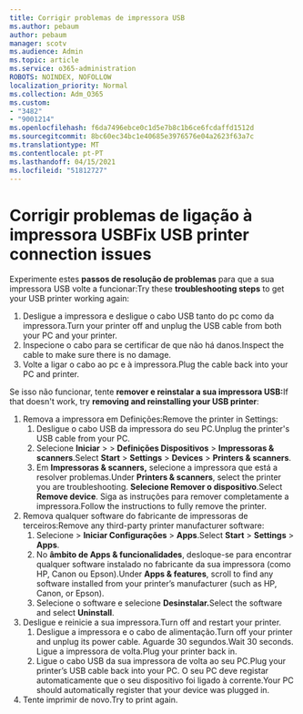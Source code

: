 ```yaml
---
title: Corrigir problemas de impressora USB
ms.author: pebaum
author: pebaum
manager: scotv
ms.audience: Admin
ms.topic: article
ms.service: o365-administration
ROBOTS: NOINDEX, NOFOLLOW
localization_priority: Normal
ms.collection: Adm_O365
ms.custom:
- "3482"
- "9001214"
ms.openlocfilehash: f6da7496ebce0c1d5e7b8c1b6ce6fcdaffd1512d
ms.sourcegitcommit: 8bc60ec34bc1e40685e3976576e04a2623f63a7c
ms.translationtype: MT
ms.contentlocale: pt-PT
ms.lasthandoff: 04/15/2021
ms.locfileid: "51812727"
---
```

# <a name="fix-usb-printer-connection-issues"></a><span data-ttu-id="07c1b-102">Corrigir problemas de ligação à impressora USB</span><span class="sxs-lookup"><span data-stu-id="07c1b-102">Fix USB printer connection issues</span></span>

<span data-ttu-id="07c1b-103">Experimente estes **passos de resolução de problemas** para que a sua impressora USB volte a funcionar:</span><span class="sxs-lookup"><span data-stu-id="07c1b-103">Try these **troubleshooting steps** to get your USB printer working again:</span></span>

1. <span data-ttu-id="07c1b-104">Desligue a impressora e desligue o cabo USB tanto do pc como da impressora.</span><span class="sxs-lookup"><span data-stu-id="07c1b-104">Turn your printer off and unplug the USB cable from both your PC and your printer.</span></span>
2. <span data-ttu-id="07c1b-105">Inspecione o cabo para se certificar de que não há danos.</span><span class="sxs-lookup"><span data-stu-id="07c1b-105">Inspect the cable to make sure there is no damage.</span></span>
3. <span data-ttu-id="07c1b-106">Volte a ligar o cabo ao pc e à impressora.</span><span class="sxs-lookup"><span data-stu-id="07c1b-106">Plug the cable back into your PC and printer.</span></span>

<span data-ttu-id="07c1b-107">Se isso não funcionar, tente **remover e reinstalar a sua impressora USB:**</span><span class="sxs-lookup"><span data-stu-id="07c1b-107">If that doesn't work, try **removing and reinstalling your USB printer**:</span></span>

1. <span data-ttu-id="07c1b-108">Remova a impressora em Definições:</span><span class="sxs-lookup"><span data-stu-id="07c1b-108">Remove the printer in Settings:</span></span>
    1. <span data-ttu-id="07c1b-109">Desligue o cabo USB da impressora do seu PC.</span><span class="sxs-lookup"><span data-stu-id="07c1b-109">Unplug the printer's USB cable from your PC.</span></span>
    2. <span data-ttu-id="07c1b-110">Selecione **Iniciar**  >    >  **Definições Dispositivos**  >  **Impressoras & scanners**.</span><span class="sxs-lookup"><span data-stu-id="07c1b-110">Select **Start** > **Settings** > **Devices** > **Printers & scanners**.</span></span>
    3. <span data-ttu-id="07c1b-111">Em **Impressoras & scanners,** selecione a impressora que está a resolver problemas.</span><span class="sxs-lookup"><span data-stu-id="07c1b-111">Under **Printers & scanners**, select the printer you are troubleshooting.</span></span> <span data-ttu-id="07c1b-112">**Selecione Remover o dispositivo**.</span><span class="sxs-lookup"><span data-stu-id="07c1b-112">Select **Remove device**.</span></span> <span data-ttu-id="07c1b-113">Siga as instruções para remover completamente a impressora.</span><span class="sxs-lookup"><span data-stu-id="07c1b-113">Follow the instructions to fully remove the printer.</span></span>
2. <span data-ttu-id="07c1b-114">Remova qualquer software do fabricante de impressoras de terceiros:</span><span class="sxs-lookup"><span data-stu-id="07c1b-114">Remove any third-party printer manufacturer software:</span></span>
    1. <span data-ttu-id="07c1b-115">Selecione   >  **Iniciar Configurações**  >  **Apps**.</span><span class="sxs-lookup"><span data-stu-id="07c1b-115">Select **Start** > **Settings** > **Apps**.</span></span>
    2. <span data-ttu-id="07c1b-116">No **âmbito de Apps & funcionalidades**, desloque-se para encontrar qualquer software instalado no fabricante da sua impressora (como HP, Canon ou Epson).</span><span class="sxs-lookup"><span data-stu-id="07c1b-116">Under **Apps & features**, scroll to find any software installed from your printer’s manufacturer (such as HP, Canon, or Epson).</span></span>
    3. <span data-ttu-id="07c1b-117">Selecione o software e selecione **Desinstalar.**</span><span class="sxs-lookup"><span data-stu-id="07c1b-117">Select the software and select **Uninstall**.</span></span>
3. <span data-ttu-id="07c1b-118">Desligue e reinicie a sua impressora.</span><span class="sxs-lookup"><span data-stu-id="07c1b-118">Turn off and restart your printer.</span></span><br>
    1. <span data-ttu-id="07c1b-119">Desligue a impressora e o cabo de alimentação.</span><span class="sxs-lookup"><span data-stu-id="07c1b-119">Turn off your printer and unplug its power cable.</span></span> <span data-ttu-id="07c1b-120">Aguarde 30 segundos.</span><span class="sxs-lookup"><span data-stu-id="07c1b-120">Wait 30 seconds.</span></span> <span data-ttu-id="07c1b-121">Ligue a impressora de volta.</span><span class="sxs-lookup"><span data-stu-id="07c1b-121">Plug your printer back in.</span></span>
    2. <span data-ttu-id="07c1b-122">Ligue o cabo USB da sua impressora de volta ao seu PC.</span><span class="sxs-lookup"><span data-stu-id="07c1b-122">Plug your printer’s USB cable back into your PC.</span></span> <span data-ttu-id="07c1b-123">O seu PC deve registar automaticamente que o seu dispositivo foi ligado à corrente.</span><span class="sxs-lookup"><span data-stu-id="07c1b-123">Your PC should automatically register that your device was plugged in.</span></span>
4. <span data-ttu-id="07c1b-124">Tente imprimir de novo.</span><span class="sxs-lookup"><span data-stu-id="07c1b-124">Try to print again.</span></span>